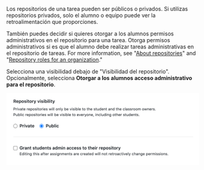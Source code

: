 Los repositorios de una tarea pueden ser públicos o privados. Si utilizas repositorios privados, solo el alumno o equipo puede ver la retroalimentación que proporciones.

También puedes decidir si quieres otorgar a los alumnos permisos administrativos en el repositorio para una tarea. Otorga permisos administrativos si es que el alumno debe realizar tareas administrativas en el repositorio de tareas. For more information, see "[About repositories](/repositories/creating-and-managing-repositories/about-repositories#about-repository-visibility)" and "[Repository roles for an organization](/organizations/managing-access-to-your-organizations-repositories/repository-roles-for-an-organization)."

Selecciona una visibilidad debajo de "Visibilidad del repositorio". Opcionalmente, selecciona **Otorgar a los alumnos acceso administrativo para el repositorio**.

<div class="procedural-image-wrapper">
  <img alt="Opciones de visibilidad para los repositorios de tareas" class="procedural-image-wrapper" src="/assets/images/help/classroom/assignments-choose-repository-visibility.png">
</div>
